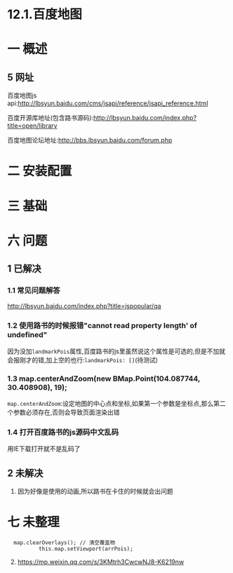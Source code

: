 # 12.1.百度地图
# 一 概述
## 5 网址
百度地图js api:http://lbsyun.baidu.com/cms/jsapi/reference/jsapi_reference.html

百度开源库地址(包含路书源码):http://lbsyun.baidu.com/index.php?title=open/library

百度地图论坛地址:http://bbs.lbsyun.baidu.com/forum.php


# 二 安装配置
# 三 基础
# 六 问题
## 1 已解决
### 1.1 常见问题解答
http://lbsyun.baidu.com/index.php?title=jspopular/qa
### 1.2 使用路书的时候报错"cannot read property length' of undefined"
因为没加`landmarkPois`属性,百度路书的js里虽然说这个属性是可选的,但是不加就会报刚才的错,加上空的也行:`landmarkPois: []`(待测试)
### 1.3 map.centerAndZoom(new BMap.Point(104.087744, 30.408908), 19); 
`map.centerAndZoom`:设定地图的中心点和坐标,如果第一个参数是坐标点,那么第二个参数必须存在,否则会导致页面渲染出错
### 1.4 打开百度路书的js源码中文乱码
用IE下载打开就不是乱码了

## 2 未解决
1. 因为好像是使用的动画,所以路书在卡住的时候就会出问题

# 七 未整理
      map.clearOverlays(); // 清空覆盖物
              this.map.setViewport(arrPois); 

2. https://mp.weixin.qq.com/s/3KMtrh3CwcwNJ8-K6219nw